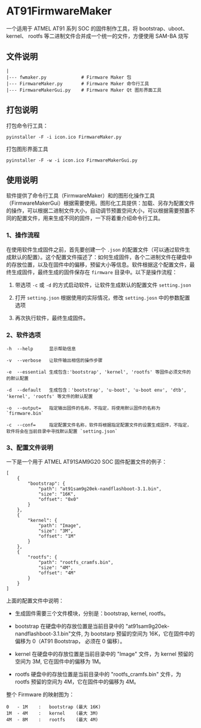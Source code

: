 # AT91FirmwareMaker
一个适用于 ATMEL AT91 系列 SOC 的固件制作工具，将 bootstrap、uboot、 kernel、 rootfs 等二进制文件合并成一个统一的文件，方便使用 SAM-BA 烧写

## 文件说明

	|
	|--- fwmaker.py				# Firmware Maker 包
	|--- FirmwareMaker.py		# Firmware Maker 命令行工具
	|--- FirmwareMakerGui.py	# Firmware Maker Qt 图形界面工具
	

## 打包说明
	
打包命令行工具：

	pyinstaller -F -i icon.ico FirmwareMaker.py
	
打包图形界面工具

	pyinstaller -F -w -i icon.ico FirmwareMakerGui.py
		
	

## 使用说明

软件提供了命令行工具（FirmwareMaker）和的图形化操作工具（FirmwareMakerGui）根据需要使用。图形化工具提供：加载、另存为配置文件的操作，可以根据二进制文件大小，自动调节预置空间大小，可以根据需要预置不同的配置文件，用来生成不同的固件，一下将着重介绍命令行工具。

### 1、操作流程

在使用软件生成固件之前，首先要创建一个 `.json` 的配置文件（可以通过软件生成默认的配置）。这个配置文件描述了：如何生成固件，各个二进制文件在硬盘中的存放位置，以及在固件中的偏移，预留大小等信息。软件根据这个配置文件，最终生成固件，最终生成的固件保存在 `firmware` 目录中。以下是操作流程：

1. 带选项 `-c` 或 `-d` 的方式启动软件，让软件生成默认的配置文件 `setting.json`

2. 打开 `setting.json` 根据使用的实际情况，修改 `setting.josn` 中的参数配置选项

3. 再次执行软件，最终生成固件。

### 2、软件选项

	-h	--help		显示帮助信息

	-v	--verbose	让软件输出相信的操作步骤

	-e	--essential	生成包含:'bootstrap', 'kernel', 'rootfs' 等固件必须文件的的默认配置
	
	-d	--default	生成包含：'bootstrap', 'u-boot', 'u-boot env', 'dtb', 'kernel', 'rootfs' 等文件的默认配置

	-o	--output=	指定输出固件的名称，不指定，将使用默认固件的名称为 `firmware.bin`

	-c	--conf=		指定配置文件名称，软件将根据指定配置文件的设置生成固件，不指定，软件将会在当前目录中寻找默认配置 `setting.json`

### 3、配置文件说明

一下是一个用于 ATMEL AT91SAM9G20 SOC 固件配置文件的例子：

	[
    	{
        	"bootstrap": {
        	    "path": "at91sam9g20ek-nandflashboot-3.1.bin",
        	    "size": "16K",
        	    "offset": "0x0"
        	}
    	},
    	{
        	"kernel": {
        	    "path": "Image",
        	    "size": "3M",
        	    "offset": "1M"
        	}
    	},
    	{
        	"rootfs": {
        	    "path": "rootfs_cramfs.bin",
        	    "size": "4M",
        	    "offset": "4M"
        	}
    	}
	]


上面的配置文件中说明：

- 生成固件需要三个文件模块，分别是：bootstrap, kernel, rootfs。

- bootstrap 在硬盘中的存放位置是当前目录中的 "at91sam9g20ek-nandflashboot-3.1.bin"文件, 为 bootstarp 预留的空间为 16K，它在固件中的偏移为 0（AT91 Bootstrap， 必须在 0 偏移）。

- kernel 在硬盘中的存放位置是当前目录中的 "Image" 文件，为 kernel 预留的空间为 3M, 它在固件中的偏移为 1M。

- rootfs 硬盘中的存放位置是当前目录中的 "rootfs_cramfs.bin" 文件，为 rootfs 预留的空间为 4M，它在固件中的偏移为 4M。


整个 Firmware 的映射图为：

	0 	- 1M	:	bootstrap (最大 16K)
	1M  - 4M	:	kernel	  (最大 3M)
	4M	- 8M	:	rootfs	  (最大 4M)


 





 
